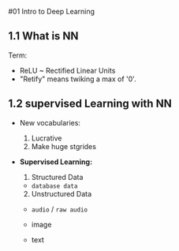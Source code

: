 #01 Intro to Deep Learning

## 1.1 What is NN
Term: 

* ReLU ~ Rectified Linear Units
* "Retify" means twiking a max of '0'.

## 1.2 supervised Learning with NN

* New vocabularies:
  1. Lucrative
  2. Make huge stgrides 

* **Supervised Learning:**

  1. Structured Data

    * `database data`

  2. Unstructured Data
    
    * `audio` / `raw audio`

    * image

    * text
